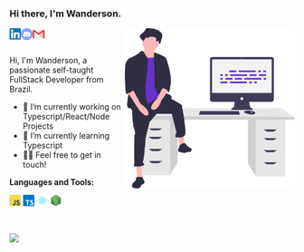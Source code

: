 ### Hi there, I'm Wanderson.

<img align="right" width="300px" src="https://raw.githubusercontent.com/wanderson-rogerio/wanderson-rogerio/main/assets/bio-img.svg" />

<p align="left">
<a href="https://www.linkedin.com/in/wanderson-rog%C3%A9rio-4a0638171/">
  <img align="left" alt="Wanderson - Linkedin" width="20px" src="https://raw.githubusercontent.com/wanderson-rogerio/wanderson-rogerio/main/assets/linkedin-round.svg" />
</a>
<a href="https://discord.com/channels/842794889380233246">
  <img align="left" alt="Wanderson - Discord" width="21px" src="https://raw.githubusercontent.com/wanderson-rogerio/wanderson-rogerio/main/assets/discord-round.svg" />
</a>
<a href="mailto:wandersonrg@gmail.com">
  <img align="left" alt="Wanderson - E-mail" width="21px" src="https://raw.githubusercontent.com/wanderson-rogerio/wanderson-rogerio/main/assets/email-round.svg" />
</a>
</p>

<br />
<br />

Hi, I'm Wanderson, a passionate self-taught FullStack Developer from Brazil.

- 🔭 I’m currently working on Typescript/React/Node Projects
- 🌱 I’m currently learning Typescript
- 👋🏻 Feel free to get in touch!

**Languages and Tools:**

<p align="left">
<code><img height="20" src="https://raw.githubusercontent.com/wanderson-rogerio/wanderson-rogerio/main/assets/javascript.png"></code>
<code><img height="20" src="https://raw.githubusercontent.com/wanderson-rogerio/wanderson-rogerio/main/assets/typescript.png"></code>
<code><img height="20" src="https://raw.githubusercontent.com/wanderson-rogerio/wanderson-rogerio/main/assets/react.png"></code>
<code><img height="20" src="https://raw.githubusercontent.com/wanderson-rogerio/wanderson-rogerio/main/assets/nodejs.png"></code>
</p>
<br />

<img
align="left"
height="165"
src="https://github-readme-stats.vercel.app/api?username=Wanderson-Rogerio&count_private=true&show_icons=true&custom_title=GitHub%20Status&hide=issues&title_color=6633cc&icon_color=f7df1e&bg_color=ffffff00&text_color=7159c1"/>
<a>
